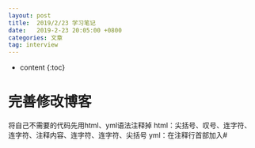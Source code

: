 ```yaml
---
layout: post
title:  2019/2/23 学习笔记
date:   2019-2-23 20:05:00 +0800
categories: 文章
tag: interview
---
```


* content
{:toc}

完善修改博客
====================================
将自己不需要的代码先用html、yml语法注释掉
 html：尖括号、叹号、连字符、连字符、注释内容、连字符、连字符、尖括号
 yml：在注释行首部加入#

